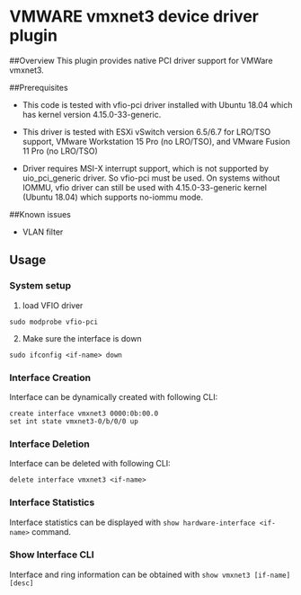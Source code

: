 # VMWARE vmxnet3 device driver plugin

##Overview
This plugin provides native PCI driver support for VMWare vmxnet3.

##Prerequisites
 * This code is tested with vfio-pci driver installed with Ubuntu 18.04 which
has kernel version 4.15.0-33-generic.

 * This driver is tested with ESXi vSwitch version 6.5/6.7 for LRO/TSO support, VMware Workstation 15 Pro (no LRO/TSO), and VMware Fusion 11 Pro (no LRO/TSO)

 * Driver requires MSI-X interrupt support, which is not supported by
uio_pci_generic driver. So vfio-pci must be used. On systems without IOMMU,
vfio driver can still be used with 4.15.0-33-generic kernel (Ubuntu 18.04) which supports no-iommu mode.

##Known issues

* VLAN filter

## Usage
### System setup

1. load VFIO driver
```
sudo modprobe vfio-pci
```

2. Make sure the interface is down
```
sudo ifconfig <if-name> down
```

### Interface Creation
Interface can be dynamically created with following CLI:
```
create interface vmxnet3 0000:0b:00.0
set int state vmxnet3-0/b/0/0 up
```

### Interface Deletion
Interface can be deleted with following CLI:
```
delete interface vmxnet3 <if-name>
```

### Interface Statistics
Interface statistics can be displayed with `show hardware-interface <if-name>`
command.

### Show Interface CLI
Interface and ring information can be obtained with
`show vmxnet3 [if-name] [desc]`
